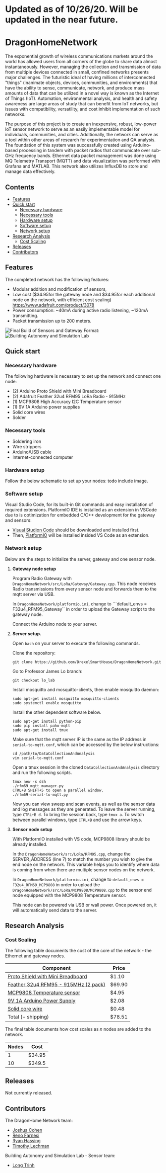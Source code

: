 # Updated as of 10/26/20. Will be updated in the near future.

# DragonHomeNetwork

The exponential growth of wireless communications markets around the world has allowed users from all corners of the globe to share data almost instantaneously. However, managing the collection and transmission of data from multiple devices connected in small, confined networks presents major challenges. The futuristic ideal of having millions of interconnected "things" (inanimate objects, devices, communities, and environments) that have the ability to sense, communicate, network, and produce mass amounts of data that can be utilized in a novel way is known as the Internet of Things (IoT). Automation, environmental analysis, and health and safety awareness are large areas of study that can benefit from IoT networks, but issues with compatibility, versatility, and cost inhibit implementation of such networks.

The purpose of this project is to create an inexpensive, robust, low-power IoT sensor network to serve as an easily implementable model for individuals, communities, and cities. Additionally, the network can serve as a tool within other areas of research for experimentation and QA analysis. The foundation of this system was successfully created using Arduino-based processing in tandem with packet radios that communicate over sub-GHz frequency bands. Ethernet data packet management was done using MQ Telemetry Transport (MQTT) and data visualization was performed with Grafana and MATLAB. This network also utilizes InfluxDB to store and manage data effectively.


## Contents
- [Features](#features)
- [Quick start](#quickstart)
  - [Necessary hardware](#necessaryhardware)
  - [Necessary tools](#necessarytools)
  - [Hardware setup](#hardwaresetup)
  - [Software setup](#softwaresetup)
  - [Network setup](#networksetup)
- [Research Analysis](#ra)
  - [Cost Scaling](#cost)
- [Releases](#releases)
- [Contributors](#contributors)

## Features <a name="features"></a>
The completed network has the following features:
- Modular addition and modification of sensors,
- Low cost ($34.95for the gateway node and $34.95for each additional node on the network, with efficient cost scaling)
https://www.adafruit.com/product/3078
- Power consumption: ~40mA during active radio listening, ~120mA transmitting.
- Packet transmission up to 200 meters.

![Final Build of Sensors and Gateway](/images/sensors.png)
Format: ![Building Autonomy and Simulation Lab]("https://research.coe.drexel.edu/caee/basl/")

## Quick start <a name="quickstart"></a>
### Necessary hardware <a name="necessaryhardware"></a>
The following hardware is necessary to set up the network and connect one node:
- (2) Arduino Proto Shield with Mini Breadboard
- (2) Adafruit Feather 32u4 RFM95 LoRa Radio - 915MHz
- (1) MCP9808 High Accuracy I2C Temperature sensor
- (1) 9V 1A Arduino power supplies
- Solid core wires
- Solder

### Necessary tools <a name="necessarytools"></a>
- Soldering iron
- Wire strippers
- Arduino/USB cable
- Internet-connected computer

### Hardware setup <a name="necessarytools"></a>

Follow the below schematic to set up your nodes:
todo include image.

### Software setup <a name="softwaresetup"></a>
Visual Studio Code, for its built-in Git commands and easy installation of required extensions. PlatformIO IDE is installed as an extension in VSCode due to is optimization for embedded C/C++ development for the gateway and sensors:
- [Visual Studion Code](https://code.visualstudio.com/) should be downloaded and installed first.
- Then, [PlatformIO](https://maker.pro/arduino/tutorial/how-to-use-platformio-in-visual-studio-code-to-program-arduino) will be installed insided VS Code as an extension.
### Network setup <a name="networksetup"></a>

Below are the steps to initialize the server, gateway and one sensor node.

1. **Gateway node setup**

    Program Radio Gateway with `DragonHomeNetwork/src/LoRa/Gateway/Gateway.cpp`. This node receives Radio transmissions from every sensor node and forwards them to the mqtt server via USB.

    In `DragonHomeNetwork/platformio.ini`, change to ```default_envs = F32u4_RFM95_Gateway`` in order to upload the Gateway script to the gateway node.

    Connect the Arduino node to your server.


2. **Server setup.**

    Open `bash` on your server to execute the following commands.

    Clone the repository:
    ```
    git clone https://github.com/DrexelSmartHouse/DragonHomeNetwork.git
    ```
    Go to Professor James Lo branch:
    ```
    git checkout lo_lab
    ```
    Install mosquitto and mosquitto-clients, then enable mosquitto daemon:

    ```
    sudo apt-get install mosquitto mosquitto-clients
    sudo systemctl enable mosquitto
    ```

    Install the other dependent software below.
    ```
    sudo apt-get install python-pip
    sudo pip install paho-mqtt
    sudo apt-get install tmux

    ```

    Make sure that the mqtt server IP is the same as the IP address in `serial-to-mqtt.conf`, which can be accessed by the below instructions:
    ```
    cd /path/to/DataCollectionAndAnalysis
    vim serial-to-mqtt.conf
    ```

    Open a tmux session in the cloned `DataCollectionAndAnalysis` directory and run the following scripts.

    ```
    tmux new -s dsh
    ./rfm69_mqtt_manager.py
    CTRL+B SHIFT+5 to open a parallel window.
    ./rfm69-serial-to-mqtt.py
    ```

     Now you can view sweep and scan events, as well as the sensor data and log messages as they are generated. To leave the server running, type `CTRL+B d`. To bring the session back, type `tmux a`. To switch between parallel windows, type `CTRL+B` and use the arrow keys.


3. **Sensor node setup**

   With PlatformIO installed with VS code, MCP9808 library should be already installed.

   In the `DragonHomeNetwork/src/LoRa/RFM95.cpp`, change the SERVER_ADDRESS (line 7) to match the number you wish to give the end node on the network. This variable helps you to identify where data is coming from when there are multiple sensor nodes on the network.

   In `DragonHomeNetwork/platformio.ini`, change to ```default_envs = F32u4_RFM69_MCP9808``` in order to upload the `DragonHomeNetwork/src/LoRa/MCP9808/MCP9808.cpp` to the sensor end node equipped with the MCP9808 Temperature sensor.

   This node can be powered via USB or wall power. Once powered on, it will automatically send data to the server.

## Research Analysis <a name="ra"></a>
### Cost Scaling <a name="cost"></a>
The following table documents the cost of the core of the network - the Ethernet and gateway nodes.

| Component                                                                   | Price   |
|-----------------------------------------------------------------------------|---------|
|  [Proto Shield with Mini Breadboard](https://www.aliexpress.com/item/Newbrand-Prototyping-Prototype-Shield-ProtoShield-Mini-Breadboard-for-Arduino-Free-Shipping/32279103685.html?spm=2114.search0104.3.112.2fb358f9cm0yb2&ws_ab_test=searchweb0_0,searchweb201602_3_10152_10151_10065_10344_10068_10130_10324_10342_10547_10325_10343_10546_10340_10548_10341_10545_10084_10083_10618_10307_5711212_10313_10059_10534_100031_10103_10627_10626_10624_10623_10622_10621_10620_5722413_5711312,searchweb201603_2,ppcSwitch_5&algo_expid=c98ab005-6807-4240-8d2e-648ed088282c-19&algo_pvid=c98ab005-6807-4240-8d2e-648ed088282c&transAbTest=ae803_5&priceBeautifyAB=0)              | $1.10   |
| [Feather 32u4 RFM95 - 915MHz (2 pack)](https://www.adafruit.com/product/3078) | $69.90 |
| [MCP9808 Temperature sensor](https://www.adafruit.com/product/1782?gclid=Cj0KCQjw59n8BRD2ARIsAAmgPmKS2YybZiqMzAKGVtOok_7Qck5UNR63AhICCtJkE-IcmJ4vnps6N6IaAuyBEALw_wcB)                                     | $4.95  |
| [9V 1A Arduino Power Supply](https://www.aliexpress.com/item/US-Plug-9V-1A-Switching-Power-Supply-Converter-Adapter-Wall-Charger-4-0mmx1-7mm/32849270931.html?spm=2114.search0104.3.109.c56333bd76YIdY&ws_ab_test=searchweb0_0,searchweb201602_3_10152_10151_10065_10344_10068_10130_10324_10342_10547_10325_10343_10546_10340_10548_10341_10545_10084_10083_10618_10307_5711213_10313_10059_10534_100031_10103_10627_10626_10624_10623_10622_10621_10620_5711313_5722413,searchweb201603_2,ppcSwitch_5&algo_expid=22c8c7c1-85ab-437a-bb54-977e7bd0358f-16&algo_pvid=22c8c7c1-85ab-437a-bb54-977e7bd0358f&transAbTest=ae803_5&priceBeautifyAB=0)                      | $2.08   |
| [Solid core wire](https://www.aliexpress.com/item/Tinned-copper-22AWG-2-pin-Red-Black-cable-PVC-insulated-wire-22-awg-wire-Electric-cable/32597557917.html?spm=2114.search0104.3.2.2f6215c6LjDKMM&ws_ab_test=searchweb0_0,searchweb201602_3_10152_10151_10065_10344_10068_10130_10324_10342_10547_10325_10343_10546_10340_10548_10341_10545_10084_10083_10618_10307_5711213_10313_10059_10534_100031_10103_10627_10626_10624_10623_10622_10621_10620_5711313_5722413,searchweb201603_2,ppcSwitch_5&algo_expid=34901f3e-f79f-4489-9022-3fd66b59f083-0&algo_pvid=34901f3e-f79f-4489-9022-3fd66b59f083&transAbTest=ae803_5&priceBeautifyAB=0)                            | $0.48  |
| Total (+ shipping)                                               | $78.51 |



The final table documents how cost scales as _n_ nodes are added to the network.

| Nodes | Cost      |
|-------|-----------|
| 1     | $34.95    |
| 10    | $349.5   |


## Releases <a name="releases"></a>
Not currently released.

## Contributors <a name="contributors"></a>
The DragonHome Network team:
- [Joshua Cohen](https://github.com/jcohen98)
- [Reno Farnesi](https://github.com/nfarnesi4)
- [Ryan Hassing](https://github.com/ryanhassing)
- [Timothy Lechman](https://github.com/tlechman49)

Building Autonomy and Simulation Lab - Sensor team:
- [Long Trinh](https://github.com/trnhx001)